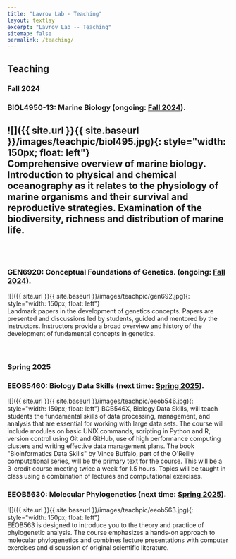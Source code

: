 ```yaml
---
title: "Lavrov Lab - Teaching"
layout: textlay
excerpt: "Lavrov Lab -- Teaching"
sitemap: false
permalink: /teaching/
---
```


## Teaching
### Fall 2024
### BIOL4950-13: Marine Biology (ongoing: [Fall 2024](https://canvas.iastate.edu/courses/113758)).
![]({{ site.url }}{{ site.baseurl }}/images/teachpic/biol495.jpg){: style="width: 150px; float: left"}
<br/>Comprehensive overview of marine biology. Introduction to physical and chemical oceanography as it relates to the physiology of marine organisms and their survival and reproductive strategies. Examination of the biodiversity, richness and distribution of marine life.  
<br/><br/>
---

### GEN6920: Conceptual Foundations of Genetics. (ongoing: [Fall 2024](https://canvas.iastate.edu/courses/113871)).
![]({{ site.url }}{{ site.baseurl }}/images/teachpic/gen692.jpg){: style="width: 150px; float: left"}
<br/>Landmark papers in the development of genetics concepts. Papers are presented and discussions led by students, guided and mentored by the instructors. Instructors provide a broad overview and history of the development of fundamental concepts in genetics. 
<br/><br/><br/>

### Spring 2025
### EEOB5460: Biology Data Skills (next time: [Spring 2025](https://eeob-biodata.github.io/EEOB-BCB-546/)).
![]({{ site.url }}{{ site.baseurl }}/images/teachpic/eeob546.jpg){: style="width: 150px; float: left"}
BCB546X, Biology Data Skills, will teach students the fundamental skills of data processing, management, and analysis that are essential for working with large data sets.  The course will include modules on basic UNIX commands, scripting in Python and R, version control using Git and GitHub, use of high performance computing clusters and writing effective data management plans.  The book "Bioinformatics Data Skills" by Vince Buffalo, part of the O'Reilly computational series, will be the primary text for the course.  This will be a 3-credit course meeting twice a week for 1.5 hours.  Topics will be taught in class using a combination of lectures and computational exercises.  

### EEOB5630: Molecular Phylogenetics (next time: [Spring 2025](https://isu-molphyl.github.io/EEOB563/)).
![]({{ site.url }}{{ site.baseurl }}/images/teachpic/eeob563.jpg){: style="width: 150px; float: left"}
<br/>EEOB563 is designed to introduce you to the theory and practice of phylogenetic analysis.
The course emphasizes a hands-on approach to molecular phylogenetics and combines lecture presentations with computer exercises and discussion of original scientific literature.  
<br/><br/>

<!-- ## Past
### BIOL364: Biology of Invertebrates (last time: [Fall 2023](https://canvas.iastate.edu/courses/94988)).
![]({{ site.url }}{{ site.baseurl }}/images/teachpic/biol364.png){: style="width: 150px; float: left"}
<br/>This course is an introduction to more than 97% of the animal kingdom. It is organized around 15 major higher invertebrate taxa. For each we will first learn a ground plan and then consider selected topics pertinent to the taxon. You can expect to learn about diversity, evolution, phylogeny, classification, anatomy, development, physiology, behavior, ecology, natural history, and biomechanics.  
<br/><br/> -->


 
